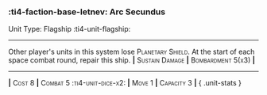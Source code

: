 ### :ti4-faction-base-letnev: **Arc Secundus**

Unit Type: Flagship :ti4-unit-flagship:

---

Other player's units in this system lose <span style="font-variant:small-caps;">Planetary Shield</span>. At the start of each space combat round, repair this ship.
__|__ <span style="font-variant:small-caps;">Sustain Damage</span> __|__ <span style="font-variant:small-caps;">Bombardment 5(x3)</span> __|__

---

__|__ <span style="font-variant:small-caps;">Cost 8</span> __|__ <span style="font-variant:small-caps;">Combat 5 :ti4-unit-dice-x2:</span> __|__ <span style="font-variant:small-caps;">Move 1</span> __|__ <span style="font-variant:small-caps;">Capacity 3</span> __|__
{ .unit-stats }
